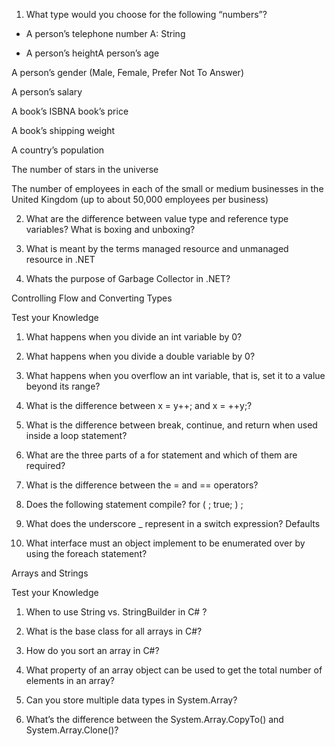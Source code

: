 1. What type would you choose for the following “numbers”?

  * A person’s telephone number
    A: String

  * A person’s heightA person’s age

  A person’s gender (Male, Female, Prefer Not To Answer)

  A person’s salary

  A book’s ISBNA book’s price

  A book’s shipping weight

  A country’s population

  The number of stars in the universe

  The number of employees in each of the small or medium businesses in the United Kingdom (up to about 50,000 employees per business)

2. What are the difference between value type and reference type variables? What is boxing and unboxing?

3. What is meant by the terms managed resource and unmanaged resource in .NET

4. Whats the purpose of Garbage Collector in .NET?





Controlling Flow and Converting Types

Test your Knowledge

1. What happens when you divide an int variable by 0?

2. What happens when you divide a double variable by 0?

3. What happens when you overflow an int variable, that is, set it to a value beyond its range?

4. What is the difference between x = y++; and x = ++y;?

5. What is the difference between break, continue, and return when used inside a loop statement?

6. What are the three parts of a for statement and which of them are required?

7. What is the difference between the = and == operators?

8. Does the following statement compile? for ( ; true; ) ;

9. What does the underscore _ represent in a switch expression? Defaults

10. What interface must an object implement to be enumerated over by using the foreach statement?



Arrays and Strings

Test your Knowledge

1. When to use String vs. StringBuilder in C# ?

2. What is the base class for all arrays in C#?

3. How do you sort an array in C#?

4. What property of an array object can be used to get the total number of elements in an array?

5. Can you store multiple data types in System.Array?

6. What’s the difference between the System.Array.CopyTo() and System.Array.Clone()?
